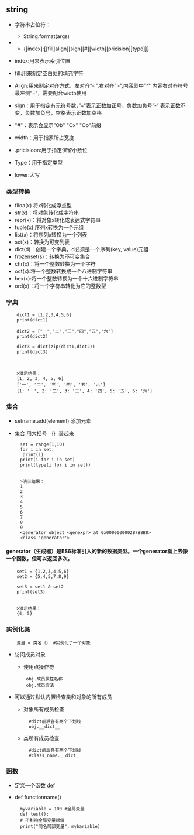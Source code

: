 ## string
- 字符串占位符：
    - String.format(args)
- 
    - {[index]:[[fill]align][sign][#][width][pricision][type]]}

- index:用来表示索引位置
- fill:用来制定空白处的填充字符
- Align:用来制定对齐方式，左对齐“<",右对齐”>",内容剧中”^"
    内容右对齐符号最左侧”=“，需要配合width使用
- sign：用于指定有无符号数，”+“表示正数加正号，负数加负号”-“
    表示正数不变，负数加负号，空格表示正数加空格
- "#"：表示会显示”Ob" "Ox" "Oo"前缀
- width：用于指家所占宽度
- .pricisioon:用于指定保留小数位
- Type：用于指定类型
- lower:大写


### 类型转换
- flloa(x) 将x转化成浮点型
- str(x)：将对象转化成字符串
- repr(x)：将对象x转化成表达式字符串
- tuple(x):序列x转换为一个元组
- list(x)：将序列x转换为一个列表
- set(x)：转换为可变列表
- dict(d)：创建一个字典，d必须是一个序列(key, value)元组
- frozenset(s)：转换为不可变集合
- chr(x)：将一个整数转换为一个字符
- oct(x):将一个整数转换成一个八进制字符串
- hex(x):将一个整数转换为一个十六进制字符串
- ord(x)：将一个字符串转化为它的整数型


### 字典 


        dict1 = [1,2,3,4,5,6]
        print(dict1)

        dict2 = ["一","二","三","四","五","六"]
        print(dict2)

        dict3 = dict(zip(dict1,dict2))
        print(dict3)



        >演示结果：  
        [1, 2, 3, 4, 5, 6]  
        ['一', '二', '三', '四', '五', '六']  
        {1: '一', 2: '二', 3: '三', 4: '四', 5: '五', 6: '六'}  
        
        
        
### 集合
- setname.add(element)  添加元素
- 集合 用大括号 ｛｝装起来


        set = range(1,10)
        for i in set:
         print(i)
        print(i for i in set)
        print(type(i for i in set))


        >演示结果：  
        1  
        2  
        3  
        4  
        5  
        6  
        7  
        8  
        9  
        <generator object <genexpr> at 0x0000000002B7B8B8>  
        <class 'generator'>  
    
    
#### generator（生成器）是ES6标准引入的新的数据类型。一个generator看上去像一个函数，但可以返回多次。


        set1 = {1,2,3,4,5,6}
        set2 = {5,4,5,7,8,9}

        set3 = set1 & set2
        print(set3)


        >演示结果：  
        {4, 5}  
        
        
        
        
        

### 实例化类
        
        变量 = 类名（） #实例化了一个对象
- 访问成员对象
     - 使用点操作符
            
            obj.成员属性名称
            obj.成员方法
- 可以通过默认内置检查类和对象的所有成员
    - 对象所有成员检查
    
            #dict前后各有两个下划线
            obj.__dict__
    - 类所有成员检查
            
            #dict前后各有两个下划线
            #class_name.__dict_


### 函数
- 定义一个函数 def 
- def functionname()

        myvariable = 100 #全局变量
        def test():
        # 不影响全局变量赋值
        print("同名局部变量"，mybariable)



